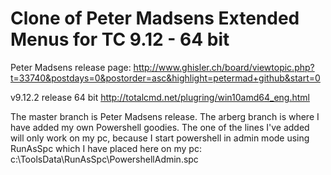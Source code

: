 # Clone of Peter Madsens Extended Menus for TC 9.12 - 64 bit

Peter Madsens release page:
http://www.ghisler.ch/board/viewtopic.php?t=33740&postdays=0&postorder=asc&highlight=petermad+github&start=0

v9.12.2 release 64 bit
http://totalcmd.net/plugring/win10amd64_eng.html

The master branch is Peter Madsens release.
The arberg branch is where I have added my own Powershell goodies. The one of the lines I've added will only work on my pc, because I start powershell in admin mode using RunAsSpc which I have placed here on my pc: c:\ToolsData\RunAsSpc\PowershellAdmin.spc
